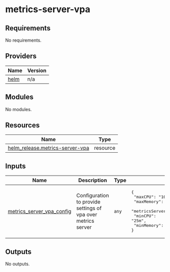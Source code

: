 # metrics-server-vpa

<!-- BEGINNING OF PRE-COMMIT-TERRAFORM DOCS HOOK -->
## Requirements

No requirements.

## Providers

| Name | Version |
|------|---------|
| <a name="provider_helm"></a> [helm](#provider\_helm) | n/a |

## Modules

No modules.

## Resources

| Name | Type |
|------|------|
| [helm_release.metrics-server-vpa](https://registry.terraform.io/providers/hashicorp/helm/latest/docs/resources/release) | resource |

## Inputs

| Name | Description | Type | Default | Required |
|------|-------------|------|---------|:--------:|
| <a name="input_metrics_server_vpa_config"></a> [metrics\_server\_vpa\_config](#input\_metrics\_server\_vpa\_config) | Configuration to provide settings of vpa over metrics server | `any` | <pre>{<br/>  "maxCPU": "100m",<br/>  "maxMemory": "500Mi",<br/>  "metricsServerDeploymentName": "metrics-server",<br/>  "minCPU": "25m",<br/>  "minMemory": "150Mi"<br/>}</pre> | no |

## Outputs

No outputs.
<!-- END OF PRE-COMMIT-TERRAFORM DOCS HOOK -->
